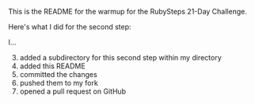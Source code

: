 This is the README for the warmup for the RubySteps 21-Day Challenge. 

Here's what I did for the second step:

I…

3. added a subdirectory for this second step within my directory
4. added this README
5. committed the changes
6. pushed them to my fork
7. opened a pull request on GitHub